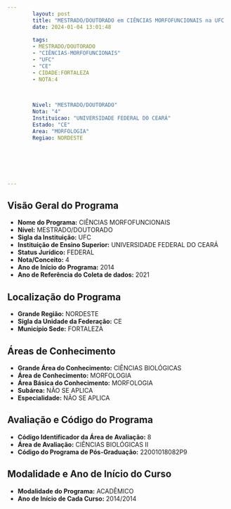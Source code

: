 ```yaml
---
        layout: post
        title: "MESTRADO/DOUTORADO em CIÊNCIAS MORFOFUNCIONAIS na UFC  "
        date: 2024-01-04 13:01:48
     
        tags:
        - MESTRADO/DOUTORADO
        - "CIÊNCIAS-MORFOFUNCIONAIS"
        - "UFC"
        - "CE"
        - CIDADE:FORTALEZA
        - NOTA:4
        
       

        Nivel: "MESTRADO/DOUTORADO"
        Nota: "4"
        Instituicao: "UNIVERSIDADE FEDERAL DO CEARÁ"
        Estado: "CE"
        Area: "MORFOLOGIA"
        Regiao: NORDESTE
        
        
        
        
        
        
---
```

## Visão Geral do Programa
- **Nome do Programa:** CIÊNCIAS MORFOFUNCIONAIS
- **Nível:** MESTRADO/DOUTORADO
- **Sigla da Instituição:** UFC
- **Instituição de Ensino Superior:** UNIVERSIDADE FEDERAL DO CEARÁ
- **Status Jurídico:** FEDERAL
- **Nota/Conceito:** 4
- **Ano de Início do Programa:** 2014
- **Ano de Referência do Coleta de dados:** 2021

## Localização do Programa
- **Grande Região:** NORDESTE
- **Sigla da Unidade da Federação:** CE
- **Município Sede:** FORTALEZA

## Áreas de Conhecimento
- **Grande Área do Conhecimento:** CIÊNCIAS BIOLÓGICAS
- **Área de Conhecimento:** MORFOLOGIA
- **Área Básica do Conhecimento:** MORFOLOGIA
- **Subárea:** NÃO SE APLICA
- **Especialidade:** NÃO SE APLICA

## Avaliação e Código do Programa
- **Código Identificador da Área de Avaliação:** 8
- **Área de Avaliação:** CIÊNCIAS BIOLÓGICAS II
- **Código do Programa de Pós-Graduação:** 22001018082P9


## Modalidade e Ano de Início do Curso
- **Modalidade do Programa:** ACADÊMICO
- **Ano de Início de Cada Curso:** 2014/2014

